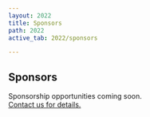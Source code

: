 ```yaml
---
layout: 2022
title: Sponsors
path: 2022
active_tab: 2022/sponsors

---
```


<div class="highlight-section3">
    <h2>Sponsors</h2>
    <div class="white-divider-mid"></div>
    <p>Sponsorship opportunities coming soon.<br><a href="mailto:hodl@bitcoincharlotte.org">Contact us for details.</a></p>
</div>